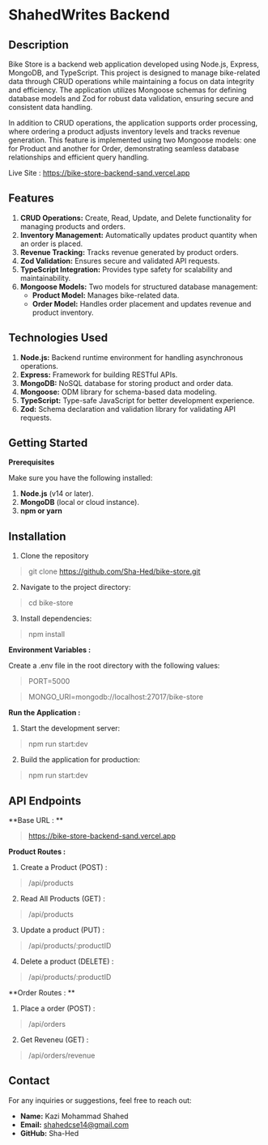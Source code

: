 # ShahedWrites Backend

## Description

Bike Store is a backend web application developed using Node.js, Express, MongoDB, and TypeScript. This project is designed to manage bike-related data through CRUD operations while maintaining a focus on data integrity and efficiency. The application utilizes Mongoose schemas for defining database models and Zod for robust data validation, ensuring secure and consistent data handling.

In addition to CRUD operations, the application supports order processing, where ordering a product adjusts inventory levels and tracks revenue generation. This feature is implemented using two Mongoose models: one for Product and another for Order, demonstrating seamless database relationships and efficient query handling. 

Live Site : https://bike-store-backend-sand.vercel.app





## Features

1. **CRUD Operations:** Create, Read, Update, and Delete functionality for managing products and orders.
2. **Inventory Management:** Automatically updates product quantity when an order is placed.
3. **Revenue Tracking:** Tracks revenue generated by product orders.
4. **Zod Validation:** Ensures secure and validated API requests.
5. **TypeScript Integration:** Provides type safety for scalability and maintainability.
6. **Mongoose Models:** Two models for structured database management:
   - **Product Model:** Manages bike-related data.
   - **Order Model:** Handles order placement and updates revenue and product inventory.





## Technologies Used

1. **Node.js:** Backend runtime environment for handling asynchronous operations.
2. **Express:** Framework for building RESTful APIs.
3. **MongoDB:** NoSQL database for storing product and order data.
4. **Mongoose:** ODM library for schema-based data modeling.
5. **TypeScript:** Type-safe JavaScript for better development experience.
6. **Zod:** Schema declaration and validation library for validating API requests.

## Getting Started

**Prerequisites**

Make sure you have the following installed:

1. **Node.js** (v14 or later).
2. **MongoDB** (local or cloud instance).
3. **npm or yarn**
   

## Installation

1. Clone the repository

> git clone https://github.com/Sha-Hed/bike-store.git

2. Navigate to the project directory:

> cd bike-store

3. Install dependencies:

> npm install

**Environment Variables :**

Create a .env file in the root directory with the following values:
> PORT=5000

> MONGO_URI=mongodb://localhost:27017/bike-store

**Run the Application :**

1. Start the development server:
> npm run start:dev

2. Build the application for production: 
> npm run start:dev


## API Endpoints 

**Base URL :  **
>  https://bike-store-backend-sand.vercel.app

**Product Routes :**
  1. Create a Product (POST) :

  > /api/products

  2. Read All Products (GET) :

  > /api/products

  3. Update a product (PUT) :

  > /api/products/:productID

  4. Delete a product (DELETE) :

  > /api/products/:productID

**Order Routes : **

  1. Place a order (POST)  :

  > /api/orders

  2. Get Reveneu (GET) :

  > /api/orders/revenue


## Contact

For any inquiries or suggestions, feel free to reach out:

  - **Name:**    Kazi Mohammad Shahed
  - **Email:**   shahedcse14@gmail.com
  - **GitHub:**  Sha-Hed
